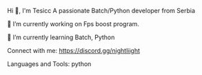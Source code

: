Hi 👋, I'm Tesicc
A passionate Batch/Python developer from Serbia


🔭 I’m currently working on Fps boost program.

🌱 I’m currently learning Batch, Python

Connect with me: https://discord.gg/nightliight

Languages and Tools:
python

